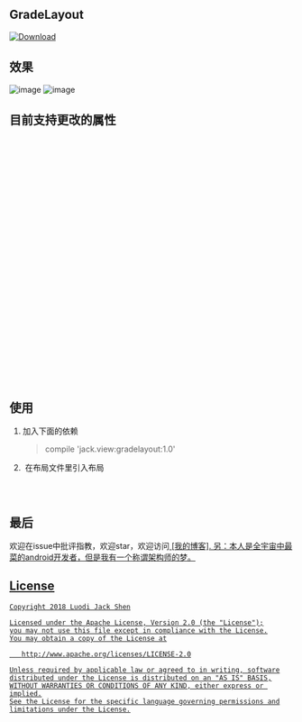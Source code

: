 GradeLayout
-------
[ ![Download](https://api.bintray.com/packages/luodijackshen/gradelayout-maven/GradeLayout/images/download.svg) ](https://bintray.com/luodijackshen/gradelayout-maven/GradeLayout/_latestVersion)

效果
-------
![image](https://github.com/LuodiJackShen/GradeLayout/tree/master/image/demo1.gif)
![image](https://github.com/LuodiJackShen/GradeLayout/tree/master/image/demo2.gif)

目前支持更改的属性
-------
<code>
<!--刻度被选中时候的颜色-->
        <attr name="grade_color_chosen" format="color" />
        <!--刻度未被选中时候的颜色-->
        <attr name="grade_color_unchosen" format="color" />
        <!--刻度被选中后刻度的图标-->
        <attr name="grade_ico_chosen" format="reference" />
        <!--刻度未被选中时刻度的图标-->
        <attr name="grade_ico_unchosen" format="reference" />
        <!--刻度图标的宽高-->
        <attr name="grade_ico_size" format="dimension" />
        <!--刻度文字大小-->
        <attr name="grade_text_size" format="dimension" />
        <!--导航线未被选中部分的颜色-->
        <attr name="nav_line_unchosen_color" format="color" />
        <!--导航线被选中部分的颜色-->
        <attr name="nav_line_chosen_color" format="color" />
        <!--导航button的背景图片-->
        <attr name="nav_button_ico" format="reference" />
        <!--导航button的宽高-->
        <attr name="nav_button_size" format="dimension" />
        <!--刻度的数量-->
        <attr name="max_grade" format="integer" />
        <!--刻度图标和导航线之间的距离-->
        <attr name="gap" format="dimension" />
        <!--刻度图标和刻度文字之间的距离-->
        <attr name="grade_ico_padding" format="dimension" />
        <!--导航线被选中部分的宽度-->
        <attr name="nav_line_chosen_width" format="dimension" />
        <!--导航线未被选中部分的宽度-->
        <attr name="nav_line_unchosen_width" format="dimension" />
</code>

使用
-------
1.  加入下面的依赖
      > compile 'jack.view:gradelayout:1.0'
      
2.  在布局文件里引入布局
<code>
   <jack.view.GradeLayout
        android:id="@+id/grade_ly"
        android:layout_width="match_parent"
        android:layout_height="wrap_content"
        android:layout_marginLeft="20dp"
        android:layout_marginRight="20dp"
        app:max_grade="3"
        app:...其他属性/>
</code>

最后
-------
欢迎在issue中批评指教，欢迎star，欢迎访问<a href="http://blog.csdn.net/a199581" target="_blank"> [我的博客]. 
另：本人是全宇宙中最菜的android开发者，但是我有一个称谓架构师的梦。</br>

License
-------

    Copyright 2018 Luodi Jack Shen

    Licensed under the Apache License, Version 2.0 (the "License");
    you may not use this file except in compliance with the License.
    You may obtain a copy of the License at

       http://www.apache.org/licenses/LICENSE-2.0

    Unless required by applicable law or agreed to in writing, software
    distributed under the License is distributed on an "AS IS" BASIS,
    WITHOUT WARRANTIES OR CONDITIONS OF ANY KIND, either express or implied.
    See the License for the specific language governing permissions and
    limitations under the License.


